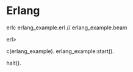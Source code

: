 # Erlang

erlc erlang_example.erl
// erlang_example.beam

erl>

c(erlang_example).
erlang_example:start().

halt().